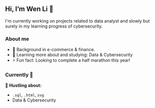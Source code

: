 ## Hi, I’m Wen Li 👋
I'm currently working on projects related to data analyst and slowly but surely in my learning progress of cybersecurity. 

### About me
- 👀 Background in e-commerce & finance.
- 🌱 Learning more about and studying: Data & Cybersecurity
- ⚡ Fun fact: Looking to complete a half marathon this year!

### Currently 🍵

💬 **Hustling about:**
- `.sql`, `.html`, `svg`
- Data & Cybersecurity


<!---
wenliinfocus/wenliinfocus is a ✨ special ✨ repository because its `README.md` (this file) appears on your GitHub profile.
You can click the Preview link to take a look at your changes.
--->

